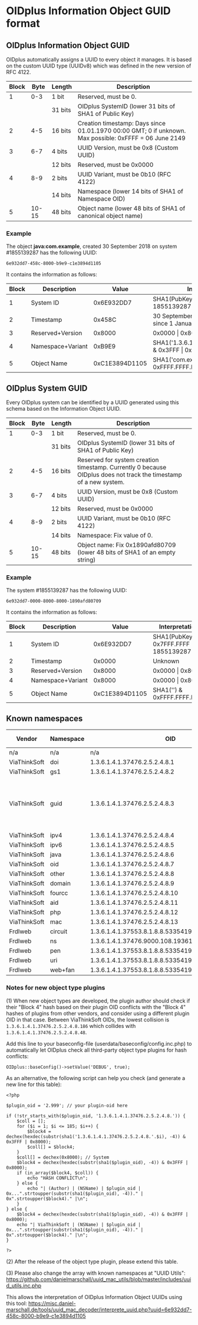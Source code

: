 # OIDplus Information Object GUID format

## OIDplus Information Object GUID

OIDplus automatically assigns a UUID to every object it manages. It is based on the custom UUID type (UUIDv8) which was defined in the new version of RFC 4122.

|Block| Byte | Length  | Description          |
|-----|------|---------|----------------------|
|  1  | 0-3  |  1 bit  | Reserved, must be 0.
|     |      | 31 bits | OIDplus SystemID (lower 31 bits of SHA1 of Public Key)
|  2  | 4-5  | 16 bits | Creation timestamp: Days since 01.01.1970 00:00 GMT; 0 if unknown. Max possible: 0xFFFF = 06 June 2149
|  3  | 6-7  |  4 bits | UUID Version, must be 0x8 (Custom UUID)
|     |      | 12 bits | Reserved, must be 0x0000
|  4  | 8-9  |  2 bits | UUID Variant, must be 0b10 (RFC 4122)
|     |      | 14 bits | Namespace (lower 14 bits of SHA1 of Namespace OID)
|  5  |10-15 | 48 bits | Object name (lower 48 bits of SHA1 of canonical object name)

### Example

The object **java:com.example**, created 30 September 2018 on system #1855139287 has the following UUID:

    6e932dd7-458c-8000-b9e9-c1e3894d1105

It contains the information as follows:

|Block| Description       | Value          | Interpretation |
|-----|-------------------|----------------|----------------|
|  1  | System ID         | 0x6E932DD7     | SHA1(PubKey) & 0x7FFF.FFFF = 1855139287
|  2  | Timestamp         | 0x458C         | 30 September 2018 (17804 days since 1 January 1970)
|  3  | Reserved+Version  | 0x8000         | 0x0000 \| 0x8000
|  4  | Namespace+Variant | 0xB9E9         | SHA1('1.3.6.1.4.1.37476.2.5.2.4.8.6') & 0x3FFF \| 0x8000
|  5  | Object Name       | 0xC1E3894D1105 | SHA1('com.example') & 0xFFFF.FFFF.FFFF


## OIDplus System GUID

Every OIDplus system can be identified by a UUID generated using this schema based on the Information Object UUID.

|Block| Byte | Length  | Description          |
|-----|------|---------|----------------------|
|  1  | 0-3  |  1 bit  | Reserved, must be 0.
|     |      | 31 bits | OIDplus SystemID (lower 31 bits of SHA1 of Public Key)
|  2  | 4-5  | 16 bits | Reserved for system creation timestamp. Currently 0 because OIDplus does not track the timestamp of a new system.
|  3  | 6-7  |  4 bits | UUID Version, must be 0x8 (Custom UUID)
|     |      | 12 bits | Reserved, must be 0x0000
|  4  | 8-9  |  2 bits | UUID Variant, must be 0b10 (RFC 4122)
|     |      | 14 bits | Namespace: Fix value of 0.
|  5  |10-15 | 48 bits | Object name: Fix 0x1890afd80709 (lower 48 bits of SHA1 of an empty string)

### Example

The system #1855139287 has the following UUID:

    6e932dd7-0000-8000-8000-1890afd80709

It contains the information as follows:

|Block| Description       | Value          | Interpretation |
|-----|-------------------|----------------|----------------|
|  1  | System ID         | 0x6E932DD7     | SHA1(PubKey) & 0x7FFF.FFFF = 1855139287
|  2  | Timestamp         | 0x0000         | Unknown
|  3  | Reserved+Version  | 0x8000         | 0x0000 \| 0x8000
|  4  | Namespace+Variant | 0x8000         | 0x0000 \| 0x8000
|  5  | Object Name       | 0xC1E3894D1105 | SHA1('') & 0xFFFF.FFFF.FFFF


## Known namespaces

| Vendor       |Namespace| OID                            | SHA1 hash | Block 4| Notes        |
|--------------|---------|--------------------------------|-----------|--------|--------------|
| n/a          | n/a     | n/a                            | n/a       | 0x8000 | System
| ViaThinkSoft | doi     | 1.3.6.1.4.1.37476.2.5.2.4.8.1  | 0x...2259 | 0xA259 |
| ViaThinkSoft | gs1     | 1.3.6.1.4.1.37476.2.5.2.4.8.2  | 0x...021E | 0x821E |
| ViaThinkSoft | guid    | 1.3.6.1.4.1.37476.2.5.2.4.8.3  | 0x...B924 | 0xB924 | In OIDplus, only the UUID itself will be shown
| ViaThinkSoft | ipv4    | 1.3.6.1.4.1.37476.2.5.2.4.8.4  | 0x...5AF9 | 0x9AF9 |
| ViaThinkSoft | ipv6    | 1.3.6.1.4.1.37476.2.5.2.4.8.5  | 0x...55DB | 0x95DB |
| ViaThinkSoft | java    | 1.3.6.1.4.1.37476.2.5.2.4.8.6  | 0x...79E9 | 0xB9E9 |
| ViaThinkSoft | oid     | 1.3.6.1.4.1.37476.2.5.2.4.8.7  | 0x...66D3 | 0xA6D3 |
| ViaThinkSoft | other   | 1.3.6.1.4.1.37476.2.5.2.4.8.8  | 0x...D068 | 0x9068 |
| ViaThinkSoft | domain  | 1.3.6.1.4.1.37476.2.5.2.4.8.9  | 0x...D982 | 0x9982 |
| ViaThinkSoft | fourcc  | 1.3.6.1.4.1.37476.2.5.2.4.8.10 | 0x...B648 | 0xB648 |
| ViaThinkSoft | aid     | 1.3.6.1.4.1.37476.2.5.2.4.8.11 | 0x...2571 | 0xA571 |
| ViaThinkSoft | php     | 1.3.6.1.4.1.37476.2.5.2.4.8.12 | 0x...A6F0 | 0xA6F0 |
| ViaThinkSoft | mac     | 1.3.6.1.4.1.37476.2.5.2.4.8.13 | 0x...91CD | 0x91CD |
| Frdlweb | circuit | 1.3.6.1.4.1.37553.8.1.8.8.53354196964.27255728261 | 0x...EBD5 | 0xABD5 |
| Frdlweb | ns      | 1.3.6.1.4.1.37476.9000.108.19361.856              | 0x...AF2D | 0xAF2D |
| Frdlweb | pen     | 1.3.6.1.4.1.37553.8.1.8.8.53354196964.32927       | 0x...D31E | 0x931E |
| Frdlweb | uri     | 1.3.6.1.4.1.37553.8.1.8.8.53354196964.39870       | 0x...AA05 | 0xAA05 |
| Frdlweb | web+fan | 1.3.6.1.4.1.37553.8.1.8.8.53354196964.1958965295  | 0x...F077 | 0xB077 |
<!--
| ViaThinkSoft | (Unused) | 1.3.6.1.4.1.37476.2.5.2.4.8.14 | 0x...AB3E | 0xAB3E |
| ViaThinkSoft | (Unused) | 1.3.6.1.4.1.37476.2.5.2.4.8.15 | 0x...4779 | 0x8779 |
| ViaThinkSoft | (Unused) | 1.3.6.1.4.1.37476.2.5.2.4.8.16 | 0x...2318 | 0xA318 |
| ViaThinkSoft | (Unused) | 1.3.6.1.4.1.37476.2.5.2.4.8.17 | 0x...1412 | 0x9412 |
| ViaThinkSoft | (Unused) | 1.3.6.1.4.1.37476.2.5.2.4.8.18 | 0x...76C5 | 0xB6C5 |
| ViaThinkSoft | (Unused) | 1.3.6.1.4.1.37476.2.5.2.4.8.19 | 0x...D43A | 0x943A |
| ViaThinkSoft | (Unused) | 1.3.6.1.4.1.37476.2.5.2.4.8.20 | 0x...1DE3 | 0x9DE3 |
| ViaThinkSoft | (Unused) | 1.3.6.1.4.1.37476.2.5.2.4.8.21 | 0x...9FF7 | 0x9FF7 |
| ViaThinkSoft | (Unused) | 1.3.6.1.4.1.37476.2.5.2.4.8.22 | 0x...12F6 | 0x92F6 |
| ViaThinkSoft | (Unused) | 1.3.6.1.4.1.37476.2.5.2.4.8.23 | 0x...3B1D | 0xBB1D |
| ViaThinkSoft | (Unused) | 1.3.6.1.4.1.37476.2.5.2.4.8.24 | 0x...0617 | 0x8617 |
| ViaThinkSoft | (Unused) | 1.3.6.1.4.1.37476.2.5.2.4.8.25 | 0x...A952 | 0xA952 |
| ViaThinkSoft | (Unused) | 1.3.6.1.4.1.37476.2.5.2.4.8.26 | 0x...C0DA | 0x80DA |
| ViaThinkSoft | (Unused) | 1.3.6.1.4.1.37476.2.5.2.4.8.27 | 0x...FAC8 | 0xBAC8 |
| ViaThinkSoft | (Unused) | 1.3.6.1.4.1.37476.2.5.2.4.8.28 | 0x...E993 | 0xA993 |
| ViaThinkSoft | (Unused) | 1.3.6.1.4.1.37476.2.5.2.4.8.29 | 0x...44CA | 0x84CA |
| ViaThinkSoft | (Unused) | 1.3.6.1.4.1.37476.2.5.2.4.8.30 | 0x...70DA | 0xB0DA |
| ViaThinkSoft | (Unused) | 1.3.6.1.4.1.37476.2.5.2.4.8.31 | 0x...BCB0 | 0xBCB0 |
| ViaThinkSoft | (Unused) | 1.3.6.1.4.1.37476.2.5.2.4.8.32 | 0x...23AB | 0xA3AB |
| ViaThinkSoft | (Unused) | 1.3.6.1.4.1.37476.2.5.2.4.8.33 | 0x...FD1D | 0xBD1D |
| ViaThinkSoft | (Unused) | 1.3.6.1.4.1.37476.2.5.2.4.8.34 | 0x...812A | 0x812A |
| ViaThinkSoft | (Unused) | 1.3.6.1.4.1.37476.2.5.2.4.8.35 | 0x...CF70 | 0x8F70 |
| ViaThinkSoft | (Unused) | 1.3.6.1.4.1.37476.2.5.2.4.8.36 | 0x...C724 | 0x8724 |
| ViaThinkSoft | (Unused) | 1.3.6.1.4.1.37476.2.5.2.4.8.37 | 0x...D6E3 | 0x96E3 |
| ViaThinkSoft | (Unused) | 1.3.6.1.4.1.37476.2.5.2.4.8.38 | 0x...DFAF | 0x9FAF |
| ViaThinkSoft | (Unused) | 1.3.6.1.4.1.37476.2.5.2.4.8.39 | 0x...C521 | 0x8521 |
| ViaThinkSoft | (Unused) | 1.3.6.1.4.1.37476.2.5.2.4.8.40 | 0x...E8B8 | 0xA8B8 |
| ViaThinkSoft | (Unused) | 1.3.6.1.4.1.37476.2.5.2.4.8.41 | 0x...D0C0 | 0x90C0 |
| ViaThinkSoft | (Unused) | 1.3.6.1.4.1.37476.2.5.2.4.8.42 | 0x...ECF3 | 0xACF3 |
| ViaThinkSoft | (Unused) | 1.3.6.1.4.1.37476.2.5.2.4.8.43 | 0x...63D2 | 0xA3D2 |
| ViaThinkSoft | (Unused) | 1.3.6.1.4.1.37476.2.5.2.4.8.44 | 0x...BA72 | 0xBA72 |
| ViaThinkSoft | (Unused) | 1.3.6.1.4.1.37476.2.5.2.4.8.45 | 0x...348B | 0xB48B |
| ViaThinkSoft | (Unused) | 1.3.6.1.4.1.37476.2.5.2.4.8.46 | 0x...C66A | 0x866A |
| ViaThinkSoft | (Unused) | 1.3.6.1.4.1.37476.2.5.2.4.8.47 | 0x...0788 | 0x8788 |
| ViaThinkSoft | (Unused) | 1.3.6.1.4.1.37476.2.5.2.4.8.48 | 0x...C48F | 0x848F |
| ViaThinkSoft | (Unused) | 1.3.6.1.4.1.37476.2.5.2.4.8.49 | 0x...41ED | 0x81ED |
| ViaThinkSoft | (Unused) | 1.3.6.1.4.1.37476.2.5.2.4.8.50 | 0x...F7C8 | 0xB7C8 |
| ViaThinkSoft | (Unused) | 1.3.6.1.4.1.37476.2.5.2.4.8.51 | 0x...B898 | 0xB898 |
| ViaThinkSoft | (Unused) | 1.3.6.1.4.1.37476.2.5.2.4.8.52 | 0x...134D | 0x934D |
| ViaThinkSoft | (Unused) | 1.3.6.1.4.1.37476.2.5.2.4.8.53 | 0x...0DBF | 0x8DBF |
| ViaThinkSoft | (Unused) | 1.3.6.1.4.1.37476.2.5.2.4.8.54 | 0x...84FF | 0x84FF |
| ViaThinkSoft | (Unused) | 1.3.6.1.4.1.37476.2.5.2.4.8.55 | 0x...3CDF | 0xBCDF |
| ViaThinkSoft | (Unused) | 1.3.6.1.4.1.37476.2.5.2.4.8.56 | 0x...FDCF | 0xBDCF |
| ViaThinkSoft | (Unused) | 1.3.6.1.4.1.37476.2.5.2.4.8.57 | 0x...6988 | 0xA988 |
| ViaThinkSoft | (Unused) | 1.3.6.1.4.1.37476.2.5.2.4.8.58 | 0x...EA2B | 0xAA2B |
| ViaThinkSoft | (Unused) | 1.3.6.1.4.1.37476.2.5.2.4.8.59 | 0x...763A | 0xB63A |
| ViaThinkSoft | (Unused) | 1.3.6.1.4.1.37476.2.5.2.4.8.60 | 0x...81B7 | 0x81B7 |
| ViaThinkSoft | (Unused) | 1.3.6.1.4.1.37476.2.5.2.4.8.61 | 0x...A5E8 | 0xA5E8 |
| ViaThinkSoft | (Unused) | 1.3.6.1.4.1.37476.2.5.2.4.8.62 | 0x...9D2A | 0x9D2A |
| ViaThinkSoft | (Unused) | 1.3.6.1.4.1.37476.2.5.2.4.8.63 | 0x...10B6 | 0x90B6 |
| ViaThinkSoft | (Unused) | 1.3.6.1.4.1.37476.2.5.2.4.8.64 | 0x...554F | 0x954F |
| ViaThinkSoft | (Unused) | 1.3.6.1.4.1.37476.2.5.2.4.8.65 | 0x...9DA2 | 0x9DA2 |
| ViaThinkSoft | (Unused) | 1.3.6.1.4.1.37476.2.5.2.4.8.66 | 0x...E810 | 0xA810 |
| ViaThinkSoft | (Unused) | 1.3.6.1.4.1.37476.2.5.2.4.8.67 | 0x...0CCA | 0x8CCA |
| ViaThinkSoft | (Unused) | 1.3.6.1.4.1.37476.2.5.2.4.8.68 | 0x...3D0E | 0xBD0E |
| ViaThinkSoft | (Unused) | 1.3.6.1.4.1.37476.2.5.2.4.8.69 | 0x...4599 | 0x8599 |
| ViaThinkSoft | (Unused) | 1.3.6.1.4.1.37476.2.5.2.4.8.70 | 0x...7152 | 0xB152 |
| ViaThinkSoft | (Unused) | 1.3.6.1.4.1.37476.2.5.2.4.8.71 | 0x...E6E0 | 0xA6E0 |
| ViaThinkSoft | (Unused) | 1.3.6.1.4.1.37476.2.5.2.4.8.72 | 0x...25FE | 0xA5FE |
| ViaThinkSoft | (Unused) | 1.3.6.1.4.1.37476.2.5.2.4.8.73 | 0x...D608 | 0x9608 |
| ViaThinkSoft | (Unused) | 1.3.6.1.4.1.37476.2.5.2.4.8.74 | 0x...AECC | 0xAECC |
| ViaThinkSoft | (Unused) | 1.3.6.1.4.1.37476.2.5.2.4.8.75 | 0x...3D11 | 0xBD11 |
| ViaThinkSoft | (Unused) | 1.3.6.1.4.1.37476.2.5.2.4.8.76 | 0x...B4B4 | 0xB4B4 |
| ViaThinkSoft | (Unused) | 1.3.6.1.4.1.37476.2.5.2.4.8.77 | 0x...5967 | 0x9967 |
| ViaThinkSoft | (Unused) | 1.3.6.1.4.1.37476.2.5.2.4.8.78 | 0x...772E | 0xB72E |
| ViaThinkSoft | (Unused) | 1.3.6.1.4.1.37476.2.5.2.4.8.79 | 0x...B8CE | 0xB8CE |
| ViaThinkSoft | (Unused) | 1.3.6.1.4.1.37476.2.5.2.4.8.80 | 0x...797A | 0xB97A |
| ViaThinkSoft | (Unused) | 1.3.6.1.4.1.37476.2.5.2.4.8.81 | 0x...D21C | 0x921C |
| ViaThinkSoft | (Unused) | 1.3.6.1.4.1.37476.2.5.2.4.8.82 | 0x...DA41 | 0x9A41 |
| ViaThinkSoft | (Unused) | 1.3.6.1.4.1.37476.2.5.2.4.8.83 | 0x...C9F6 | 0x89F6 |
| ViaThinkSoft | (Unused) | 1.3.6.1.4.1.37476.2.5.2.4.8.84 | 0x...FDF1 | 0xBDF1 |
| ViaThinkSoft | (Unused) | 1.3.6.1.4.1.37476.2.5.2.4.8.85 | 0x...CEE4 | 0x8EE4 |
| ViaThinkSoft | (Unused) | 1.3.6.1.4.1.37476.2.5.2.4.8.86 | 0x...8A32 | 0x8A32 |
| ViaThinkSoft | (Unused) | 1.3.6.1.4.1.37476.2.5.2.4.8.87 | 0x...4D26 | 0x8D26 |
| ViaThinkSoft | (Unused) | 1.3.6.1.4.1.37476.2.5.2.4.8.88 | 0x...EBB2 | 0xABB2 |
| ViaThinkSoft | (Unused) | 1.3.6.1.4.1.37476.2.5.2.4.8.89 | 0x...E8D4 | 0xA8D4 |
| ViaThinkSoft | (Unused) | 1.3.6.1.4.1.37476.2.5.2.4.8.90 | 0x...6500 | 0xA500 |
| ViaThinkSoft | (Unused) | 1.3.6.1.4.1.37476.2.5.2.4.8.91 | 0x...7A8F | 0xBA8F |
| ViaThinkSoft | (Unused) | 1.3.6.1.4.1.37476.2.5.2.4.8.92 | 0x...F322 | 0xB322 |
| ViaThinkSoft | (Unused) | 1.3.6.1.4.1.37476.2.5.2.4.8.93 | 0x...B75E | 0xB75E |
| ViaThinkSoft | (Unused) | 1.3.6.1.4.1.37476.2.5.2.4.8.94 | 0x...3F4D | 0xBF4D |
| ViaThinkSoft | (Unused) | 1.3.6.1.4.1.37476.2.5.2.4.8.95 | 0x...D7FB | 0x97FB |
| ViaThinkSoft | (Unused) | 1.3.6.1.4.1.37476.2.5.2.4.8.96 | 0x...A1FA | 0xA1FA |
| ViaThinkSoft | (Unused) | 1.3.6.1.4.1.37476.2.5.2.4.8.97 | 0x...0490 | 0x8490 |
| ViaThinkSoft | (Unused) | 1.3.6.1.4.1.37476.2.5.2.4.8.98 | 0x...6C91 | 0xAC91 |
| ViaThinkSoft | (Unused) | 1.3.6.1.4.1.37476.2.5.2.4.8.99 | 0x...4410 | 0x8410 |
| ViaThinkSoft | (Unused) | 1.3.6.1.4.1.37476.2.5.2.4.8.100 | 0x...B089 | 0xB089 |
| ViaThinkSoft | (Unused) | 1.3.6.1.4.1.37476.2.5.2.4.8.101 | 0x...38BA | 0xB8BA |
| ViaThinkSoft | (Unused) | 1.3.6.1.4.1.37476.2.5.2.4.8.102 | 0x...22BC | 0xA2BC |
| ViaThinkSoft | (Unused) | 1.3.6.1.4.1.37476.2.5.2.4.8.103 | 0x...CDD8 | 0x8DD8 |
| ViaThinkSoft | (Unused) | 1.3.6.1.4.1.37476.2.5.2.4.8.104 | 0x...971F | 0x971F |
| ViaThinkSoft | (Unused) | 1.3.6.1.4.1.37476.2.5.2.4.8.105 | 0x...1C69 | 0x9C69 |
| ViaThinkSoft | (Unused) | 1.3.6.1.4.1.37476.2.5.2.4.8.106 | 0x...C456 | 0x8456 |
| ViaThinkSoft | (Unused) | 1.3.6.1.4.1.37476.2.5.2.4.8.107 | 0x...F064 | 0xB064 |
| ViaThinkSoft | (Unused) | 1.3.6.1.4.1.37476.2.5.2.4.8.108 | 0x...9490 | 0x9490 |
| ViaThinkSoft | (Unused) | 1.3.6.1.4.1.37476.2.5.2.4.8.109 | 0x...7186 | 0xB186 |
| ViaThinkSoft | (Unused) | 1.3.6.1.4.1.37476.2.5.2.4.8.110 | 0x...A9BD | 0xA9BD |
| ViaThinkSoft | (Unused) | 1.3.6.1.4.1.37476.2.5.2.4.8.111 | 0x...1338 | 0x9338 |
| ViaThinkSoft | (Unused) | 1.3.6.1.4.1.37476.2.5.2.4.8.112 | 0x...BE9E | 0xBE9E |
| ViaThinkSoft | (Unused) | 1.3.6.1.4.1.37476.2.5.2.4.8.113 | 0x...3B4F | 0xBB4F |
| ViaThinkSoft | (Unused) | 1.3.6.1.4.1.37476.2.5.2.4.8.114 | 0x...CFFE | 0x8FFE |
| ViaThinkSoft | (Unused) | 1.3.6.1.4.1.37476.2.5.2.4.8.115 | 0x...D37F | 0x937F |
| ViaThinkSoft | (Unused) | 1.3.6.1.4.1.37476.2.5.2.4.8.116 | 0x...125F | 0x925F |
| ViaThinkSoft | (Unused) | 1.3.6.1.4.1.37476.2.5.2.4.8.117 | 0x...B781 | 0xB781 |
| ViaThinkSoft | (Unused) | 1.3.6.1.4.1.37476.2.5.2.4.8.118 | 0x...9F3E | 0x9F3E |
| ViaThinkSoft | (Unused) | 1.3.6.1.4.1.37476.2.5.2.4.8.119 | 0x...A69B | 0xA69B |
| ViaThinkSoft | (Unused) | 1.3.6.1.4.1.37476.2.5.2.4.8.120 | 0x...144B | 0x944B |
| ViaThinkSoft | (Unused) | 1.3.6.1.4.1.37476.2.5.2.4.8.121 | 0x...B548 | 0xB548 |
| ViaThinkSoft | (Unused) | 1.3.6.1.4.1.37476.2.5.2.4.8.122 | 0x...3AB4 | 0xBAB4 |
| ViaThinkSoft | (Unused) | 1.3.6.1.4.1.37476.2.5.2.4.8.123 | 0x...4181 | 0x8181 |
| ViaThinkSoft | (Unused) | 1.3.6.1.4.1.37476.2.5.2.4.8.124 | 0x...5CB8 | 0x9CB8 |
| ViaThinkSoft | (Unused) | 1.3.6.1.4.1.37476.2.5.2.4.8.125 | 0x...765A | 0xB65A |
| ViaThinkSoft | (Unused) | 1.3.6.1.4.1.37476.2.5.2.4.8.126 | 0x...814C | 0x814C |
| ViaThinkSoft | (Unused) | 1.3.6.1.4.1.37476.2.5.2.4.8.127 | 0x...142E | 0x942E |
| ViaThinkSoft | (Unused) | 1.3.6.1.4.1.37476.2.5.2.4.8.128 | 0x...BD4A | 0xBD4A |
| ViaThinkSoft | (Unused) | 1.3.6.1.4.1.37476.2.5.2.4.8.129 | 0x...173E | 0x973E |
| ViaThinkSoft | (Unused) | 1.3.6.1.4.1.37476.2.5.2.4.8.130 | 0x...21C0 | 0xA1C0 |
| ViaThinkSoft | (Unused) | 1.3.6.1.4.1.37476.2.5.2.4.8.131 | 0x...95B8 | 0x95B8 |
| ViaThinkSoft | (Unused) | 1.3.6.1.4.1.37476.2.5.2.4.8.132 | 0x...87D3 | 0x87D3 |
| ViaThinkSoft | (Unused) | 1.3.6.1.4.1.37476.2.5.2.4.8.133 | 0x...271D | 0xA71D |
| ViaThinkSoft | (Unused) | 1.3.6.1.4.1.37476.2.5.2.4.8.134 | 0x...8763 | 0x8763 |
| ViaThinkSoft | (Unused) | 1.3.6.1.4.1.37476.2.5.2.4.8.135 | 0x...F354 | 0xB354 |
| ViaThinkSoft | (Unused) | 1.3.6.1.4.1.37476.2.5.2.4.8.136 | 0x...68A5 | 0xA8A5 |
| ViaThinkSoft | (Unused) | 1.3.6.1.4.1.37476.2.5.2.4.8.137 | 0x...337F | 0xB37F |
| ViaThinkSoft | (Unused) | 1.3.6.1.4.1.37476.2.5.2.4.8.138 | 0x...E001 | 0xA001 |
| ViaThinkSoft | (Unused) | 1.3.6.1.4.1.37476.2.5.2.4.8.139 | 0x...1F59 | 0x9F59 |
| ViaThinkSoft | (Unused) | 1.3.6.1.4.1.37476.2.5.2.4.8.140 | 0x...00D0 | 0x80D0 |
| ViaThinkSoft | (Unused) | 1.3.6.1.4.1.37476.2.5.2.4.8.141 | 0x...A375 | 0xA375 |
| ViaThinkSoft | (Unused) | 1.3.6.1.4.1.37476.2.5.2.4.8.142 | 0x...9794 | 0x9794 |
| ViaThinkSoft | (Unused) | 1.3.6.1.4.1.37476.2.5.2.4.8.143 | 0x...0A70 | 0x8A70 |
| ViaThinkSoft | (Unused) | 1.3.6.1.4.1.37476.2.5.2.4.8.144 | 0x...010D | 0x810D |
| ViaThinkSoft | (Unused) | 1.3.6.1.4.1.37476.2.5.2.4.8.145 | 0x...633D | 0xA33D |
| ViaThinkSoft | (Unused) | 1.3.6.1.4.1.37476.2.5.2.4.8.146 | 0x...2CD9 | 0xACD9 |
| ViaThinkSoft | (Unused) | 1.3.6.1.4.1.37476.2.5.2.4.8.147 | 0x...410C | 0x810C |
| ViaThinkSoft | (Unused) | 1.3.6.1.4.1.37476.2.5.2.4.8.148 | 0x...2900 | 0xA900 |
| ViaThinkSoft | (Unused) | 1.3.6.1.4.1.37476.2.5.2.4.8.149 | 0x...4141 | 0x8141 |
| ViaThinkSoft | (Unused) | 1.3.6.1.4.1.37476.2.5.2.4.8.150 | 0x...A350 | 0xA350 |
| ViaThinkSoft | (Unused) | 1.3.6.1.4.1.37476.2.5.2.4.8.151 | 0x...E8E0 | 0xA8E0 |
| ViaThinkSoft | (Unused) | 1.3.6.1.4.1.37476.2.5.2.4.8.152 | 0x...4BE1 | 0x8BE1 |
| ViaThinkSoft | (Unused) | 1.3.6.1.4.1.37476.2.5.2.4.8.153 | 0x...0B25 | 0x8B25 |
| ViaThinkSoft | (Unused) | 1.3.6.1.4.1.37476.2.5.2.4.8.154 | 0x...D933 | 0x9933 |
| ViaThinkSoft | (Unused) | 1.3.6.1.4.1.37476.2.5.2.4.8.155 | 0x...7917 | 0xB917 |
| ViaThinkSoft | (Unused) | 1.3.6.1.4.1.37476.2.5.2.4.8.156 | 0x...1C1A | 0x9C1A |
| ViaThinkSoft | (Unused) | 1.3.6.1.4.1.37476.2.5.2.4.8.157 | 0x...9C25 | 0x9C25 |
| ViaThinkSoft | (Unused) | 1.3.6.1.4.1.37476.2.5.2.4.8.158 | 0x...1D24 | 0x9D24 |
| ViaThinkSoft | (Unused) | 1.3.6.1.4.1.37476.2.5.2.4.8.159 | 0x...B922 | 0xB922 |
| ViaThinkSoft | (Unused) | 1.3.6.1.4.1.37476.2.5.2.4.8.160 | 0x...69CC | 0xA9CC |
| ViaThinkSoft | (Unused) | 1.3.6.1.4.1.37476.2.5.2.4.8.161 | 0x...9A8A | 0x9A8A |
| ViaThinkSoft | (Unused) | 1.3.6.1.4.1.37476.2.5.2.4.8.162 | 0x...D284 | 0x9284 |
| ViaThinkSoft | (Unused) | 1.3.6.1.4.1.37476.2.5.2.4.8.163 | 0x...1944 | 0x9944 |
| ViaThinkSoft | (Unused) | 1.3.6.1.4.1.37476.2.5.2.4.8.164 | 0x...A074 | 0xA074 |
| ViaThinkSoft | (Unused) | 1.3.6.1.4.1.37476.2.5.2.4.8.165 | 0x...51D1 | 0x91D1 |
| ViaThinkSoft | (Unused) | 1.3.6.1.4.1.37476.2.5.2.4.8.166 | 0x...C3F6 | 0x83F6 |
| ViaThinkSoft | (Unused) | 1.3.6.1.4.1.37476.2.5.2.4.8.167 | 0x...731E | 0xB31E |
| ViaThinkSoft | (Unused) | 1.3.6.1.4.1.37476.2.5.2.4.8.168 | 0x...B4EF | 0xB4EF |
| ViaThinkSoft | (Unused) | 1.3.6.1.4.1.37476.2.5.2.4.8.169 | 0x...EF93 | 0xAF93 |
| ViaThinkSoft | (Unused) | 1.3.6.1.4.1.37476.2.5.2.4.8.170 | 0x...A3E9 | 0xA3E9 |
| ViaThinkSoft | (Unused) | 1.3.6.1.4.1.37476.2.5.2.4.8.171 | 0x...32DC | 0xB2DC |
| ViaThinkSoft | (Unused) | 1.3.6.1.4.1.37476.2.5.2.4.8.172 | 0x...3930 | 0xB930 |
| ViaThinkSoft | (Unused) | 1.3.6.1.4.1.37476.2.5.2.4.8.173 | 0x...0FC1 | 0x8FC1 |
| ViaThinkSoft | (Unused) | 1.3.6.1.4.1.37476.2.5.2.4.8.174 | 0x...5131 | 0x9131 |
| ViaThinkSoft | (Unused) | 1.3.6.1.4.1.37476.2.5.2.4.8.175 | 0x...F5F4 | 0xB5F4 |
| ViaThinkSoft | (Unused) | 1.3.6.1.4.1.37476.2.5.2.4.8.176 | 0x...4B63 | 0x8B63 |
| ViaThinkSoft | (Unused) | 1.3.6.1.4.1.37476.2.5.2.4.8.177 | 0x...F1CD | 0xB1CD |
| ViaThinkSoft | (Unused) | 1.3.6.1.4.1.37476.2.5.2.4.8.178 | 0x...9364 | 0x9364 |
| ViaThinkSoft | (Unused) | 1.3.6.1.4.1.37476.2.5.2.4.8.179 | 0x...40AB | 0x80AB |
| ViaThinkSoft | (Unused) | 1.3.6.1.4.1.37476.2.5.2.4.8.180 | 0x...A182 | 0xA182 |
| ViaThinkSoft | (Unused) | 1.3.6.1.4.1.37476.2.5.2.4.8.181 | 0x...FC4A | 0xBC4A |
| ViaThinkSoft | (Unused) | 1.3.6.1.4.1.37476.2.5.2.4.8.182 | 0x...DF14 | 0x9F14 |
| ViaThinkSoft | (Unused) | 1.3.6.1.4.1.37476.2.5.2.4.8.183 | 0x...DA04 | 0x9A04 |
| ViaThinkSoft | (Unused) | 1.3.6.1.4.1.37476.2.5.2.4.8.184 | 0x...7B3E | 0xBB3E |
| ViaThinkSoft | (Unused) | 1.3.6.1.4.1.37476.2.5.2.4.8.185 | 0x...4854 | 0x8854 |
-->

### Notes for new object type plugins

(1) When new object types are developed, the plugin author should check
if their "Block 4" hash based on their plugin OID conflicts with the
"Block 4" hashes of plugins from other vendors, and consider
using a different plugin OID in that case.
Between ViaThinkSoft OIDs, the lowest collision is `1.3.6.1.4.1.37476.2.5.2.4.8.186`
which collides with `1.3.6.1.4.1.37476.2.5.2.4.8.48`.

Add this line to your baseconfig-file (userdata/baseconfig/config.inc.php) to
automatically let OIDplus check all third-party object type plugins for
hash conflicts:

    OIDplus::baseConfig()->setValue('DEBUG', true);

As an alternative, the following script can help you check
(and generate a new line for this table):

    <?php

	$plugin_oid = '2.999'; // your plugin-oid here

	if (!str_starts_with($plugin_oid, '1.3.6.1.4.1.37476.2.5.2.4.8.')) {
		$coll = [];
		for ($i = 1; $i <= 185; $i++) {
			$block4 = dechex(hexdec(substr(sha1('1.3.6.1.4.1.37476.2.5.2.4.8.'.$i), -4)) & 0x3FFF | 0x8000);
			$coll[] = $block4;
		}
		$coll[] = dechex(0x8000); // System
		$block4 = dechex(hexdec(substr(sha1($plugin_oid), -4)) & 0x3FFF | 0x8000);
		if (in_array($block4, $coll)) {
			echo "HASH CONFLICT\n";
		} else {
			echo "| (Author) | (NSName) | $plugin_oid | 0x...".strtoupper(substr(sha1($plugin_oid), -4))." | 0x".strtoupper($block4)." |\n";
		}
	} else {
		$block4 = dechex(hexdec(substr(sha1($plugin_oid), -4)) & 0x3FFF | 0x8000);
		echo "| ViaThinkSoft | (NSName) | $plugin_oid | 0x...".strtoupper(substr(sha1($plugin_oid), -4))." | 0x".strtoupper($block4)." |\n";
	}

    ?>

(2) After the release of the object type plugin, please extend this table.

(3) Please also change the array with known namespaces at "UUID Utils":
https://github.com/danielmarschall/uuid_mac_utils/blob/master/includes/uuid_utils.inc.php

This allows the interpretation of OIDplus Information Object UUIDs using this tool:
https://misc.daniel-marschall.de/tools/uuid_mac_decoder/interprete_uuid.php?uuid=6e932dd7-458c-8000-b9e9-c1e3894d1105
